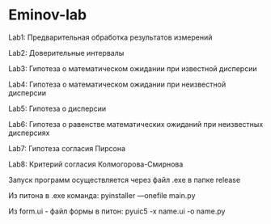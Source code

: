 # Eminov-lab
 
Lab1: Предварительная обработка результатов измерений

Lab2: Доверительные интервалы

Lab3: Гипотеза о математическом ожидании при известной дисперсии

Lab4: Гипотеза о математическом ожидании при неизвестной дисперсии

Lab5: Гипотеза о дисперсии

Lab6: Гипотеза о равенстве математических ожиданий при неизвестных
дисперсиях

Lab7: Гипотеза согласия Пирсона

Lab8: Критерий согласия Колмогорова-Смирнова


Запуск программ осуществляется через файл .exe в папке release

Из питона в .exe команда:
pyinstaller —onefile main.py

Из form.ui - файл формы в питон:
pyuic5 -x name.ui -o name.py
